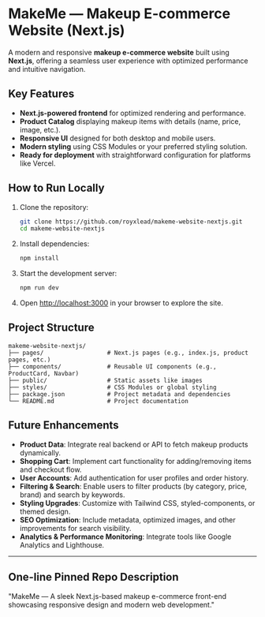 # MakeMe — Makeup E-commerce Website (Next.js)

A modern and responsive **makeup e-commerce website** built using **Next.js**, offering a seamless user experience with optimized performance and intuitive navigation.

## Key Features

* **Next.js-powered frontend** for optimized rendering and performance.
* **Product Catalog** displaying makeup items with details (name, price, image, etc.).
* **Responsive UI** designed for both desktop and mobile users.
* **Modern styling** using CSS Modules or your preferred styling solution.
* **Ready for deployment** with straightforward configuration for platforms like Vercel.

## How to Run Locally

1. Clone the repository:

   ```bash
   git clone https://github.com/royxlead/makeme-website-nextjs.git
   cd makeme-website-nextjs
   ```

2. Install dependencies:

   ```bash
   npm install
   ```

3. Start the development server:

   ```bash
   npm run dev
   ```

4. Open [http://localhost:3000](http://localhost:3000) in your browser to explore the site.

## Project Structure

```
makeme-website-nextjs/
├── pages/                  # Next.js pages (e.g., index.js, product pages, etc.)
├── components/             # Reusable UI components (e.g., ProductCard, Navbar)
├── public/                 # Static assets like images
├── styles/                 # CSS Modules or global styling
├── package.json            # Project metadata and dependencies
└── README.md               # Project documentation
```

## Future Enhancements

* **Product Data**: Integrate real backend or API to fetch makeup products dynamically.
* **Shopping Cart**: Implement cart functionality for adding/removing items and checkout flow.
* **User Accounts**: Add authentication for user profiles and order history.
* **Filtering & Search**: Enable users to filter products (by category, price, brand) and search by keywords.
* **Styling Upgrades**: Customize with Tailwind CSS, styled-components, or themed design.
* **SEO Optimization**: Include metadata, optimized images, and other improvements for search visibility.
* **Analytics & Performance Monitoring**: Integrate tools like Google Analytics and Lighthouse.

---

## One-line Pinned Repo Description

"MakeMe — A sleek Next.js-based makeup e-commerce front-end showcasing responsive design and modern web development."
